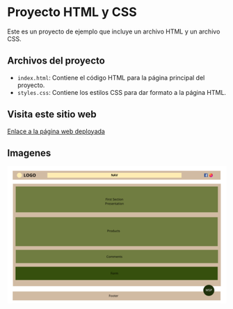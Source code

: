 # Proyecto HTML y CSS

Este es un proyecto de ejemplo que incluye un archivo HTML y un archivo CSS.

## Archivos del proyecto

- `index.html`: Contiene el código HTML para la página principal del proyecto.
- `styles.css`: Contiene los estilos CSS para dar formato a la página HTML.

## Visita este sitio web
[Enlace a la página web deployada](https://jacilucaseulogio.github.io/Ingenieria-Web/)

## Imagenes
![Descripción de la imagen](./img/Maquetado%20html.png)

